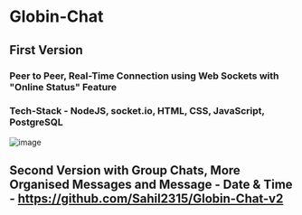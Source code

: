 # Globin-Chat
## First Version
### Peer to Peer, Real-Time Connection using Web Sockets with "Online Status" Feature
### Tech-Stack - NodeJS, socket.io, HTML, CSS, JavaScript, PostgreSQL

![image](https://github.com/Sahil2315/Globin-Chat/assets/97694039/a22d58e6-45db-4d6c-976c-812485d5be30)



## Second Version with Group Chats, More Organised Messages and Message - Date & Time - https://github.com/Sahil2315/Globin-Chat-v2
